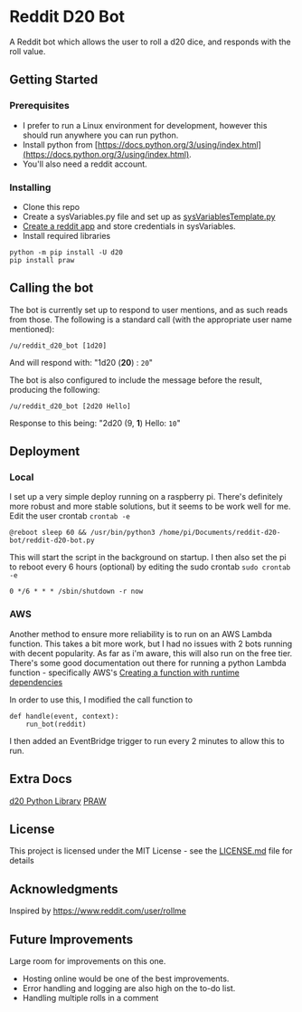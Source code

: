 
# Reddit D20 Bot

A Reddit bot which allows the user to roll a d20 dice, and responds with the roll value.

## Getting Started
### Prerequisites

 - I prefer to run a Linux environment for development, however this should run anywhere you can run python. 
  - Install python from
   [https://docs.python.org/3/using/index.html](https://docs.python.org/3/using/index.html).
  - You'll also need a reddit account.

### Installing

 - Clone this repo
 - Create a sysVariables.py file and set up as [sysVariablesTemplate.py](https://github.com/dugmendio/reddit-d20-bot/blob/main/sysVariablesTemplate.py "sysVariablesTemplate.py")
 - [Create a reddit app](https://github.com/reddit-archive/reddit/wiki/OAuth2-Quick-Start-Example#first-steps) and store credentials in sysVariables. 
 - Install required libraries
```
python -m pip install -U d20
pip install praw 
```

## Calling the bot
The bot is currently set up to respond to user mentions, and as such reads from those. The following is a standard call (with the appropriate user name mentioned):
```
/u/reddit_d20_bot [1d20]
```
And will respond with: "1d20 (**20**) : `20`"

The bot is also configured to include the message before the result, producing the following: 
```
/u/reddit_d20_bot [2d20 Hello]
```
Response to this being: "2d20 (9, **1**) Hello: `10`"

## Deployment
### Local
I set up a very simple deploy running on a raspberry pi. There's definitely more robust and more stable solutions, but it seems to be work well for me.
Edit the user crontab ``crontab -e``
```
@reboot sleep 60 && /usr/bin/python3 /home/pi/Documents/reddit-d20-bot/reddit-d20-bot.py
```
This will start the script in the background on startup. I then also set the pi to reboot every 6 hours (optional) by editing the sudo crontab ``sudo crontab -e``
```
0 */6 * * * /sbin/shutdown -r now
```

### AWS
Another method to ensure more reliability is to run on an AWS Lambda function. This takes a bit more work, but I had no issues with 2 bots running with decent popularity. As far as i'm aware, this will also run on the free tier.
There's some good documentation out there for running a python Lambda function - specifically AWS's [Creating a function with runtime dependencies](https://docs.aws.amazon.com/lambda/latest/dg/python-package-create.html#python-package-create-with-dependency)

In order to use this, I modified the call function to
```
def handle(event, context):
    run_bot(reddit)
```
I then added an EventBridge trigger to run every 2 minutes to allow this to run. 

## Extra Docs
[d20 Python Library](https://pypi.org/project/d20/) 
[PRAW ](https://praw.readthedocs.io/en/latest/getting_started/installation.html)

## License

This project is licensed under the MIT License - see the [LICENSE.md](LICENSE.md) file for details

## Acknowledgments

Inspired by https://www.reddit.com/user/rollme

## Future Improvements
Large room for improvements on this one. 

 - Hosting online would be one of the best improvements.  
 - Error handling and logging are also high on the to-do list.
 - Handling multiple rolls in a comment
